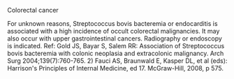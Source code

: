 Colorectal cancer

For unknown reasons, Streptococcus bovis bacteremia or endocarditis is associated with a high incidence of occult colorectal malignancies.  It may also occur with upper gastrointestinal cancers.  Radiography or endoscopy is indicated. Ref: Gold JS, Bayar S, Salem RR: Association of Streptococcus bovis bacteremia with colonic neoplasia and extracolonic malignancy. Arch Surg 2004;139(7):760-765.  2) Fauci AS, Braunwald E, Kasper DL, et al (eds): Harrison's Principles of Internal Medicine, ed 17. McGraw-Hill, 2008, p 575.